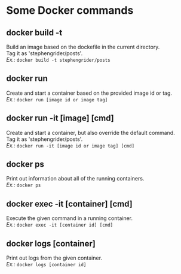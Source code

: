 # Some Docker commands

## docker build -t
Build an image based on the dockefile in the current directory.  
Tag it as 'stephengrider/posts'.  
*Ex.:* `docker build -t stephengrider/posts`

## docker run
Create and start a container based on the provided image id or tag.  
*Ex.:* `docker run [image id or image tag]`

## docker run -it \[image\] \[cmd\]
Create and start a container, but also override the default command.  
Tag it as 'stephengrider/posts'.  
*Ex.:* `docker run -it [image id or image tag] [cmd]`

## docker ps
Print out information about all of the running containers.  
*Ex.:* `docker ps`

## docker exec -it \[container\] \[cmd\]
Execute the given command in a running container.  
*Ex.:* `docker exec -it [container id] [cmd]`

## docker logs \[container\]
Print out logs from the given container.  
*Ex.:* `docker logs [container id]`

